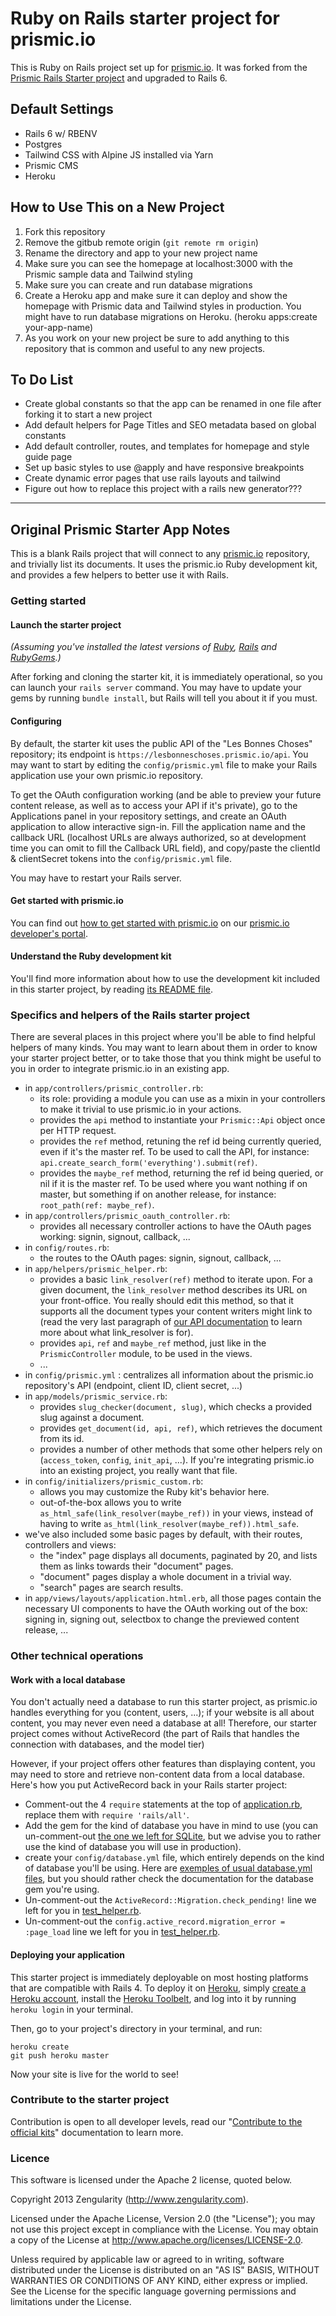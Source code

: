 # Ruby on Rails starter project for prismic.io

This is Ruby on Rails project set up for [prismic.io](https://prismic.io). It was forked from the [Prismic Rails Starter project](https://github.com/prismicio/ruby-rails-starter) and upgraded to Rails 6.

## Default Settings
* Rails 6 w/ RBENV
* Postgres
* Tailwind CSS with Alpine JS installed via Yarn
* Prismic CMS
* Heroku

## How to Use This on a New Project
1. Fork this repository
2. Remove the gitbub remote origin (`git remote rm origin`)
3. Rename the directory and app to your new project name
4. Make sure you can see the homepage at localhost:3000 with the Prismic sample data and Tailwind styling
5. Make sure you can create and run database migrations
6. Create a Heroku app and make sure it can deploy and show the homepage with Prismic data and Tailwind styles in production. You might have to run database migrations on Heroku. (heroku apps:create your-app-name)
7. As you work on your new project be sure to add anything to this repository that is common and useful to any new projects.

## To Do List
* Create global constants so that the app can be renamed in one file after forking it to start a new project
* Add default helpers for Page Titles and SEO metadata based on global constants
* Add default controller, routes, and templates for homepage and style guide page
* Set up basic styles to use @apply and have responsive breakpoints
* Create dynamic error pages that use rails layouts and tailwind
* Figure out how to replace this project with a rails new generator???

-------------

## Original Prismic Starter App Notes
This is a blank Rails project that will connect to any [prismic.io](https://prismic.io)
repository, and trivially list its documents. It uses the prismic.io Ruby development kit, and provides a few helpers to better use it with Rails.

### Getting started

#### Launch the starter project

*(Assuming you've installed the latest versions of [Ruby](https://www.ruby-lang.org/en/downloads/), [Rails](http://rubyonrails.org/download) and [RubyGems](http://rubygems.org/pages/download).)*

After forking and cloning the starter kit, it is immediately operational, so you can launch your `rails server` command. You may have to update your gems by running `bundle install`, but Rails will tell you about it if you must.

#### Configuring

By default, the starter kit uses the public API of the "Les Bonnes Choses" repository; its endpoint is `https://lesbonneschoses.prismic.io/api`. You may want to start by editing the `config/prismic.yml` file to make your Rails application use your own prismic.io repository.

To get the OAuth configuration working (and be able to preview your future content release, as well as to access your API if it's private), go to the Applications panel in your repository settings, and create an OAuth application to allow interactive sign-in. Fill the application name and the callback URL (localhost URLs are always authorized, so at development time you can omit to fill the Callback URL field), and copy/paste the clientId & clientSecret tokens into the `config/prismic.yml` file.

You may have to restart your Rails server.

#### Get started with prismic.io

You can find out [how to get started with prismic.io](https://developers.prismic.io/documentation/UjBaQsuvzdIHvE4D/getting-started) on our [prismic.io developer's portal](https://developers.prismic.io/).

#### Understand the Ruby development kit

You'll find more information about how to use the development kit included in this starter project, by reading [its README file](https://github.com/prismicio/ruby-kit/blob/master/README.md).

### Specifics and helpers of the Rails starter project

There are several places in this project where you'll be able to find helpful helpers of many kinds. You may want to learn about them in order to know your starter project better, or to take those that you think might be useful to you in order to integrate prismic.io in an existing app.

 * in `app/controllers/prismic_controller.rb`:
   * its role: providing a module you can use as a mixin in your controllers to make it trivial to use prismic.io in your actions.
   * provides the `api` method to instantiate your `Prismic::Api` object once per HTTP request.
   * provides the `ref` method, retuning the ref id being currently queried, even if it's the master ref. To be used to call the API, for instance: `api.create_search_form('everything').submit(ref)`.
   * provides the `maybe_ref` method, returning the ref id being queried, or nil if it is the master ref. To be used where you want nothing if on master, but something if on another release, for instance: `root_path(ref: maybe_ref)`.
 * in `app/controllers/prismic_oauth_controller.rb`:
   * provides all necessary controller actions to have the OAuth pages working: signin, signout, callback, ...
 * in `config/routes.rb`:
   * the routes to the OAuth pages: signin, signout, callback, ...
 * in `app/helpers/prismic_helper.rb`:
   * provides a basic `link_resolver(ref)` method to iterate upon. For a given document, the `link_resolver` method describes its URL on your front-office. You really should edit this method, so that it supports all the document types your content writers might link to (read the very last paragraph of [our API documentation](https://developers.prismic.io/documentation/UjBe8bGIJ3EKtgBZ/api-documentation) to learn more about what link_resolver is for).
   * provides `api`, `ref` and `maybe_ref` method, just like in the `PrismicController` module, to be used in the views.
   * ...
 * in `config/prismic.yml` : centralizes all information about the prismic.io repository's API (endpoint, client ID, client secret, ...)
 * in `app/models/prismic_service.rb`:
   * provides `slug_checker(document, slug)`, which checks a provided slug against a document.
   * provides `get_document(id, api, ref)`, which retrieves the document from its id.
   * provides a number of other methods that some other helpers rely on (`access_token`, `config`, `init_api`, ...). If you're integrating prismic.io into an existing project, you really want that file.
 * in `config/initializers/prismic_custom.rb`:
   * allows you may customize the Ruby kit's behavior here.
   * out-of-the-box allows you to write `as_html_safe(link_resolver(maybe_ref))` in your views, instead of having to write `as_html(link_resolver(maybe_ref)).html_safe`.
 * we've also included some basic pages by default, with their routes, controllers and views:
   * the "index" page displays all documents, paginated by 20, and lists them as links towards their "document" pages.
   * "document" pages display a whole document in a trivial way.
   * "search" pages are search results.
 * in `app/views/layouts/application.html.erb`, all those pages contain the necessary UI components to have the OAuth working out of the box: signing in, signing out, selectbox to change the previewed content release, ...

### Other technical operations

#### Work with a local database

You don't actually need a database to run this starter project, as prismic.io handles everything for you (content, users, ...); if your website is all about content, you may never even need a database at all! Therefore, our starter project comes without ActiveRecord (the part of Rails that handles the connection with databases, and the model tier)

However, if your project offers other features than displaying content, you may need to store and retrieve non-content data from a local database. Here's how you put ActiveRecord back in your Rails starter project:

 * Comment-out the 4 `require` statements at the top of [application.rb](https://github.com/prismicio/ruby-rails-starter/blob/5224b130316ffb3b4ad8d10b49043fa3ab867eae/config/application.rb), replace them with `require 'rails/all'`.
 * Add the gem for the kind of database you have in mind to use (you can un-comment-out [the one we left for SQLite](https://github.com/prismicio/ruby-rails-starter/blob/5224b130316ffb3b4ad8d10b49043fa3ab867eae/Gemfile#L7), but we advise you to rather use the kind of database you will use in production).
 * create your `config/database.yml` file, which entirely depends on the kind of database you'll be using. Here are [exemples of usual database.yml files](https://gist.github.com/erichurst/961978), but you should rather check the documentation for the database gem you're using.
 * Un-comment-out the `ActiveRecord::Migration.check_pending!` line we left for you in [test_helper.rb](https://github.com/prismicio/ruby-rails-starter/blob/5224b130316ffb3b4ad8d10b49043fa3ab867eae/test/test_helper.rb#L6).
 * Un-comment-out the `config.active_record.migration_error = :page_load` line we left for you in [test_helper.rb](https://github.com/prismicio/ruby-rails-starter/blob/5224b130316ffb3b4ad8d10b49043fa3ab867eae/config/environments/development.rb#L23).

#### Deploying your application

This starter project is immediately deployable on most hosting platforms that are compatible with Rails 4. To deploy it on [Heroku](https://www.heroku.com/), simply [create a Heroku account](https://id.heroku.com/signup/www-home-top), install the [Heroku Toolbelt](https://toolbelt.heroku.com/), and log into it by running `heroku login` in your terminal.

Then, go to your project's directory in your terminal, and run:

```
heroku create
git push heroku master
```

Now your site is live for the world to see!

### Contribute to the starter project

Contribution is open to all developer levels, read our "[Contribute to the official kits](https://developers.prismic.io/documentation/UszOeAEAANUlwFpp/contribute-to-the-official-kits)" documentation to learn more.

### Licence

This software is licensed under the Apache 2 license, quoted below.

Copyright 2013 Zengularity (http://www.zengularity.com).

Licensed under the Apache License, Version 2.0 (the "License"); you may not use this project except in compliance with the License. You may obtain a copy of the License at http://www.apache.org/licenses/LICENSE-2.0.

Unless required by applicable law or agreed to in writing, software distributed under the License is distributed on an "AS IS" BASIS, WITHOUT WARRANTIES OR CONDITIONS OF ANY KIND, either express or implied. See the License for the specific language governing permissions and limitations under the License.
